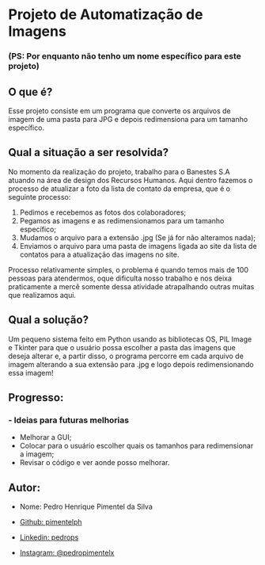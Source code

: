 # Projeto de Automatização de Imagens

### (PS: Por enquanto não tenho um nome específico para este projeto)

## O que é?

Esse projeto consiste em um programa que converte os arquivos de imagem de uma pasta para JPG e depois redimensiona para um tamanho específico.

## Qual a situação a ser resolvida?

No momento da realização do projeto, trabalho para o Banestes S.A atuando na área de design dos Recursos Humanos.
Aqui dentro fazemos o processo de atualizar a foto da lista de contato da empresa, que é o seguinte processo:

1. Pedimos e recebemos as fotos dos colaboradores;
2. Pegamos as imagens e as redimensionamos para um tamanho específico;
3. Mudamos o arquivo para a extensão .jpg (Se já for não alteramos nada);
4. Enviamos o arquivo para uma pasta de imagens ligada ao site da lista de contatos para a atualização das imagens no site.

Processo relativamente simples, o problema é quando temos mais de 100 pessoas para atendermos, oque dificulta nosso trabalho e nos deixa praticamente a mercê somente dessa atividade atrapalhando outras muitas que realizamos aqui.

## Qual a solução?

Um pequeno sistema feito em Python usando as bibliotecas OS, PIL Image e Tkinter para que o usuário possa escolher a pasta das imagens que deseja alterar e, a partir disso, o programa percorre em cada arquivo de imagem alterando a sua extensão para .jpg e logo depois redimensionando essa imagem!

## Progresso:
### - Ideias para futuras melhorias
- Melhorar a GUI;
- Colocar para o usuário escolher quais os tamanhos para redimensionar a imagem;
- Revisar o código e ver aonde posso melhorar.

## Autor:
- Nome: Pedro Henrique Pimentel da Silva

- [Github: pimentelph](https://www.github.com/pimentelph)
- [Linkedin: pedrops](https://www.linkedin.com/in/pedrops/)
- [Instagram: @pedropimentelx](https://www.instagram.com/pedropimentelx/)
